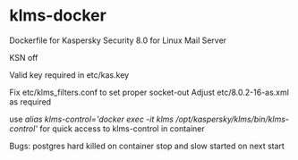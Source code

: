 # klms-docker
Dockerfile for Kaspersky Security 8.0 for Linux Mail Server

KSN off

Valid key required in etc/kas.key

Fix etc/klms_filters.conf to set proper socket-out
Adjust etc/8.0.2-16-as.xml as required

use *alias klms-control='docker exec -it klms /opt/kaspersky/klms/bin/klms-control'* for quick access to klms-control in container

Bugs:
 postgres hard killed on container stop and slow started on next start



